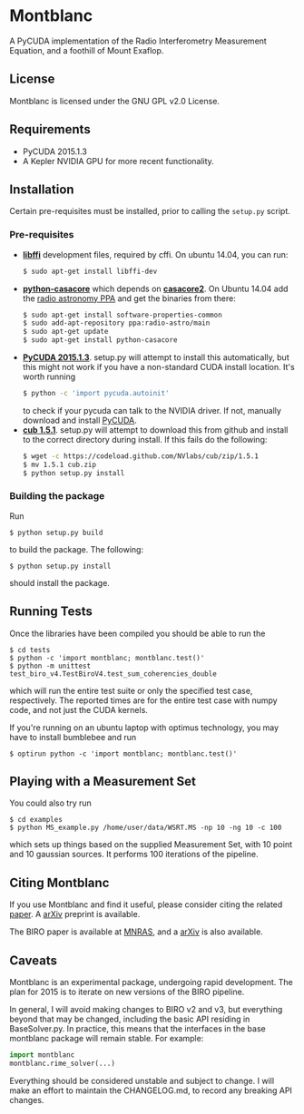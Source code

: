 # Montblanc

A PyCUDA implementation of the Radio Interferometry Measurement Equation, and a foothill of Mount Exaflop.

## License

Montblanc is licensed under the GNU GPL v2.0 License.

## Requirements

- PyCUDA 2015.1.3
- A Kepler NVIDIA GPU for more recent functionality.

## Installation

Certain pre-requisites must be installed, prior to calling the `setup.py` script.

### Pre-requisites

- **[libffi][libffi]** development files, required by cffi. On ubuntu 14.04, you can run:
    ```bash
    $ sudo apt-get install libffi-dev
    ```
- **[python-casacore][pyrap]** which depends on **[casacore2][casacore]**. On Ubuntu 14.04 add the [radio astronomy PPA][radio-astro-ppa]  and get the binaries from there:
    ```bash
    $ sudo apt-get install software-properties-common
    $ sudo add-apt-repository ppa:radio-astro/main
    $ sudo apt-get update
    $ sudo apt-get install python-casacore
    ```
- **[PyCUDA 2015.1.3][pycuda]**. setup.py will attempt to install this automatically,
    but this might not work if you have a non-standard CUDA install location. It's worth running
    ```bash
    $ python -c 'import pycuda.autoinit'
    ```
    to check if your pycuda can talk to the NVIDIA driver. If not, manually download
    and install [PyCUDA][pycuda].
- **[cub 1.5.1][cub]**. setup.py will attempt to download this from github
    and install to the correct directory during install. If this fails do the following:
    ```bash
    $ wget -c https://codeload.github.com/NVlabs/cub/zip/1.5.1
    $ mv 1.5.1 cub.zip
    $ python setup.py install
    ```

### Building the package

Run

    $ python setup.py build

to build the package. The following:

    $ python setup.py install

should install the package.

## Running Tests

Once the libraries have been compiled you should be able to run the

    $ cd tests
    $ python -c 'import montblanc; montblanc.test()'
    $ python -m unittest test_biro_v4.TestBiroV4.test_sum_coherencies_double

which will run the entire test suite or only the specified test case, respectively. The reported times are for the entire test case with numpy code, and not just the CUDA kernels.

If you're running on an ubuntu laptop with optimus technology, you may have to install bumblebee and run

    $ optirun python -c 'import montblanc; montblanc.test()'

## Playing with a Measurement Set

You could also try run

    $ cd examples
    $ python MS_example.py /home/user/data/WSRT.MS -np 10 -ng 10 -c 100

which sets up things based on the supplied Measurement Set, with 10 point and 10 gaussian sources. It performs 100 iterations of the pipeline.

## Citing Montblanc

If you use Montblanc and find it useful, please consider citing the related [paper][montblanc-paper-sciencedirect]. A [arXiv][montblanc-paper-arxiv] preprint is available.

The BIRO paper is available at [MNRAS][biro-paper-mnras], and a [arXiv][biro-paper-arxiv] is also available.

## Caveats

Montblanc is an experimental package, undergoing rapid development. The plan for 2015 is to iterate on new versions of the BIRO pipeline.

In general, I will avoid making changes to BIRO v2 and v3, but everything beyond that may be changed, including the basic API residing in BaseSolver.py. In practice, this means that the interfaces in the base montblanc package will remain stable. For example:

```python
import montblanc
montblanc.rime_solver(...)
```

Everything should be considered unstable and subject to change. I will make an effort to maintain the CHANGELOG.md, to record any breaking API changes.

[pycuda]:http://mathema.tician.de/software/pycuda/
[pytools]:https://pypi.python.org/pypi/pytools
[moderngpu]:https://github.com/nvlabs/moderngpu
[cub]:https://github.com/nvlabs/cub
[pyrap]:https://github.com/casacore/python-casacore
[casacore]:https://github.com/casacore/casacore
[radio-astro-ppa]:https://launchpad.net/~radio-astro/+archive/main
[libffi]:https://sourceware.org/libffi/
[biro-paper-arxiv]:http://arxiv.org/abs/1501.05304
[biro-paper-mnras]:http://mnras.oxfordjournals.org/content/450/2/1308.abstract
[montblanc-paper-arxiv]:http://arxiv.org/abs/1501.07719
[montblanc-paper-sciencedirect]:http://www.sciencedirect.com/science/article/pii/S2213133715000633
